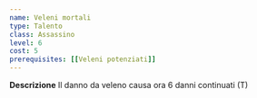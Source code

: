 ```yaml
---
name: Veleni mortali
type: Talento
class: Assassino
level: 6
cost: 5
prerequisites: [[Veleni potenziati]]
---
```


**Descrizione**
Il danno da veleno causa ora 6 danni continuati (T)